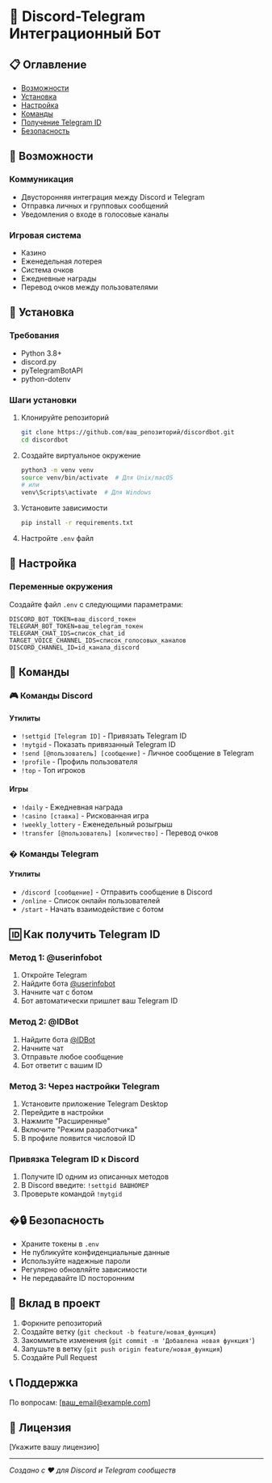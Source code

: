 # 🤖 Discord-Telegram Интеграционный Бот

## 📋 Оглавление
- [Возможности](#-возможности)
- [Установка](#-установка)
- [Настройка](#-настройка)
- [Команды](#-команды)
- [Получение Telegram ID](#-как-получить-telegram-id)
- [Безопасность](#-безопасность)

## 🌟 Возможности

### Коммуникация
- Двусторонняя интеграция между Discord и Telegram
- Отправка личных и групповых сообщений
- Уведомления о входе в голосовые каналы

### Игровая система
- Казино
- Еженедельная лотерея
- Система очков
- Ежедневные награды
- Перевод очков между пользователями

## 🚀 Установка

### Требования
- Python 3.8+
- discord.py
- pyTelegramBotAPI
- python-dotenv

### Шаги установки
1. Клонируйте репозиторий
   ```bash
   git clone https://github.com/ваш_репозиторий/discordbot.git
   cd discordbot
   ```

2. Создайте виртуальное окружение
   ```bash
   python3 -m venv venv
   source venv/bin/activate  # Для Unix/macOS
   # или
   venv\Scripts\activate  # Для Windows
   ```

3. Установите зависимости
   ```bash
   pip install -r requirements.txt
   ```

4. Настройте `.env` файл

## 🔧 Настройка

### Переменные окружения
Создайте файл `.env` с следующими параметрами:

```
DISCORD_BOT_TOKEN=ваш_discord_токен
TELEGRAM_BOT_TOKEN=ваш_telegram_токен
TELEGRAM_CHAT_IDS=список_chat_id
TARGET_VOICE_CHANNEL_IDS=список_голосовых_каналов
DISCORD_CHANNEL_ID=id_канала_discord
```

## 📜 Команды

### 🎮 Команды Discord
#### Утилиты
- `!settgid [Telegram ID]` - Привязать Telegram ID
- `!mytgid` - Показать привязанный Telegram ID
- `!send [@пользователь] [сообщение]` - Личное сообщение в Telegram
- `!profile` - Профиль пользователя
- `!top` - Топ игроков

#### Игры
- `!daily` - Ежедневная награда
- `!casino [ставка]` - Рискованная игра
- `!weekly_lottery` - Еженедельный розыгрыш
- `!transfer [@пользователь] [количество]` - Перевод очков

### � Команды Telegram
#### Утилиты
- `/discord [сообщение]` - Отправить сообщение в Discord
- `/online` - Список онлайн пользователей
- `/start` - Начать взаимодействие с ботом

## 🆔 Как получить Telegram ID

### Метод 1: @userinfobot
1. Откройте Telegram
2. Найдите бота [@userinfobot](https://t.me/userinfobot)
3. Начните чат с ботом
4. Бот автоматически пришлет ваш Telegram ID

### Метод 2: @IDBot
1. Найдите бота [@IDBot](https://t.me/IDBot)
2. Начните чат
3. Отправьте любое сообщение
4. Бот ответит с вашим ID

### Метод 3: Через настройки Telegram
1. Установите приложение Telegram Desktop
2. Перейдите в настройки
3. Нажмите "Расширенные"
4. Включите "Режим разработчика"
5. В профиле появится числовой ID

### Привязка Telegram ID к Discord
1. Получите ID одним из описанных методов
2. В Discord введите: `!settgid ВАШНОМЕР`
3. Проверьте командой `!mytgid`

## �🔒 Безопасность
- Храните токены в `.env`
- Не публикуйте конфиденциальные данные
- Используйте надежные пароли
- Регулярно обновляйте зависимости
- Не передавайте ID посторонним

## 🤝 Вклад в проект
1. Форкните репозиторий
2. Создайте ветку (`git checkout -b feature/новая_функция`)
3. Закоммитьте изменения (`git commit -m 'Добавлена новая функция'`)
4. Запушьте в ветку (`git push origin feature/новая_функция`)
5. Создайте Pull Request

## 📞 Поддержка
По вопросам: [ваш_email@example.com]

## 📄 Лицензия
[Укажите вашу лицензию]

---
*Создано с ❤️ для Discord и Telegram сообществ*
